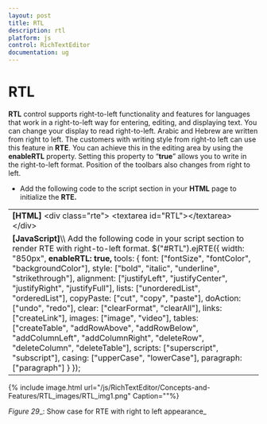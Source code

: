 ```yaml
---
layout: post
title: RTL
description: rtl
platform: js
control: RichTextEditor
documentation: ug
---
```


# RTL

**RTL** control supports right-to-left functionality and features for languages that work in a right-to-left way for entering, editing, and displaying text. You can change your display to read right-to-left. Arabic and Hebrew are written from right to left. The customers with writing style from right-to left can use this feature in **RTE**. You can achieve this in the editing area by using the **enableRTL** property. Setting this property to “**true**” allows you to write in the right-to-left format. Position of the toolbars also changes from right to left.

* Add the following code to the script section in your **HTML** page to initialize the **RTE.**



<table>
<tr>
<td>
<b>[HTML]</b>    &lt;div class="rte"&gt;        &lt;textarea id="RTL"&gt;&lt;/textarea&gt;    &lt;/div&gt;</td></tr>
<tr>
<td>
<b>[JavaScript]</b>\\ Add the following code in your script section to render RTE with right-to-left format.    $("#RTL").ejRTE({        width: "850px",<b>        enableRTL: true,</b>        tools: {            font: ["fontSize", "fontColor", "backgroundColor"],            style: ["bold", "italic", "underline", "strikethrough"],            alignment: ["justifyLeft", "justifyCenter", "justifyRight", "justifyFull"],            lists: ["unorderedList", "orderedList"],            copyPaste: ["cut", "copy", "paste"],            doAction: ["undo", "redo"],            clear: ["clearFormat", "clearAll"],            links: ["createLink"],            images: ["image", "video"],            tables: ["createTable", "addRowAbove", "addRowBelow", "addColumnLeft", "addColumnRight", "deleteRow", "deleteColumn", "deleteTable"],            scripts: ["superscript", "subscript"],            casing: ["upperCase", "lowerCase"],            paragraph: ["paragraph"]        }    });</td></tr>
</table>


{% include image.html url="/js/RichTextEditor/Concepts-and-Features/RTL_images/RTL_img1.png" Caption=""%}

_Figure_ _29__: Show case for RTE with right to left appearance_

